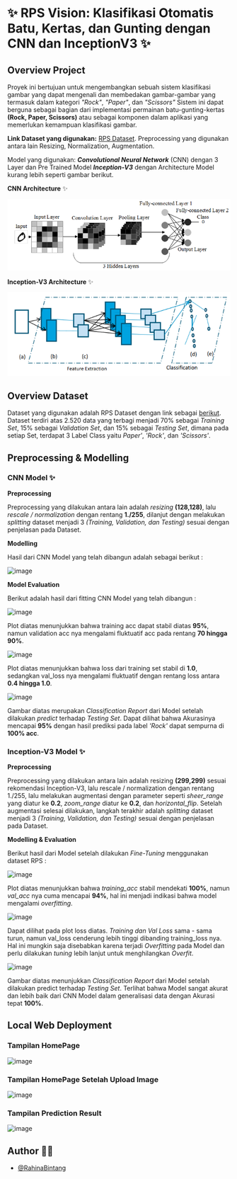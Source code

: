 # ✨ RPS Vision: Klasifikasi Otomatis Batu, Kertas, dan Gunting dengan CNN dan InceptionV3 ✨

## Overview Project
Proyek ini bertujuan untuk mengembangkan sebuah sistem klasifikasi gambar yang dapat mengenali dan membedakan gambar-gambar yang termasuk dalam kategori *"Rock"*, *"Paper"*, dan *"Scissors"* Sistem ini dapat berguna sebagai bagian dari implementasi permainan batu-gunting-kertas **(Rock, Paper, Scissors)** atau sebagai komponen dalam aplikasi yang memerlukan kemampuan klasifikasi gambar.

**Link Dataset yang digunakan:** [RPS Dataset](https://drive.google.com/drive/folders/1FhH72OaOBqVZchjYa4KLqFerBupNckEb?usp=sharing). Preprocessing yang digunakan antara lain Resizing, Normalization, Augmentation.

Model yang digunakan: ***Convolutional Neural Network*** (CNN) dengan 3 Layer dan Pre Trained Model ***Inception-V3*** dengan Architecture Model kurang lebih seperti gambar berikut.

**CNN Architecture** ✨

![image](https://github.com/RahinaBintang/Data-Science/blob/abd3fcafd310a5680bd6e78b0551a478b26481e0/assets/model/CNN%20Flow.png)

**Inception-V3 Architecture** ✨

![image](https://github.com/RahinaBintang/Data-Science/blob/2333b523b8e4b38055b04cda021be1b790b9b978/assets/model/InceptionV3%20Flow.png)

## Overview Dataset
Dataset yang digunakan adalah RPS Dataset dengan link sebagai [berikut](https://drive.google.com/drive/folders/1FhH72OaOBqVZchjYa4KLqFerBupNckEb?usp=sharing). Dataset terdiri atas 2.520 data yang terbagi menjadi 70% sebagai *Training Set*, 15% sebagai *Validation Set*, dan 15% sebagai *Testing Set*, dimana pada setiap Set, terdapat 3 Label Class yaitu *Paper'*, *'Rock'*, dan *'Scissors'*. 

## Preprocessing & Modelling

### CNN Model ✨
**Preprocessing**

Preprocessing yang dilakukan antara lain adalah *resizing* **(128,128)**, lalu *rescale / normalization* dengan rentang **1./255**, dilanjut dengan melakukan *splitting* dataset menjadi 3 *(Training, Validation, dan Testing)* sesuai dengan penjelasan pada Dataset.

**Modelling**

Hasil dari CNN Model yang telah dibangun adalah sebagai berikut :

![image](https://github.com/RahinaBintang/RPS-Classification/blob/38badf24f75925826aa7e54a3568889d39ca1330/assets/summary_cnn_model.png)

**Model Evaluation**

Berikut adalah hasil dari fitting CNN Model yang telah dibangun :

![image](https://github.com/RahinaBintang/RPS-Classification/blob/3e40ed59be32456eb4de90c79ed0c9f1ab31f84e/assets/CNN_acc.png)

Plot diatas menunjukkan bahwa training acc dapat stabil diatas **95%**, namun validation acc nya mengalami fluktuatif acc pada rentang **70 hingga 90%**.

![image](https://github.com/RahinaBintang/RPS-Classification/blob/3e40ed59be32456eb4de90c79ed0c9f1ab31f84e/assets/CNN_loss.png)

Plot diatas menunjukkan bahwa loss dari training set stabil di **1.0**, sedangkan val_loss nya mengalami fluktuatif dengan rentang loss antara **0.4 hingga 1.0**.

![image](https://github.com/RahinaBintang/RPS-Classification/blob/6f64fbd6c815604bade74c3638a03cffdf60de8d/assets/cnn_model_classification_report.png)

Gambar diatas merupakan *Classification Report* dari Model setelah dilakukan *predict* terhadap *Testing Set*. Dapat dilihat bahwa Akurasinya mencapai **95%** dengan hasil prediksi pada label *'Rock'* dapat sempurna di **100% acc**.

### Inception-V3 Model ✨
**Preprocessing**

Preprocessing yang dilakukan antara lain adalah resizing **(299,299)** sesuai rekomendasi Inception-V3, lalu rescale / normalization dengan rentang 1./255, lalu melakukan augmentasi dengan parameter seperti *sheer_range* yang diatur ke **0.2**, *zoom_range* diatur ke **0.2**, dan *horizontal_flip*. Setelah augmentasi selesai dilakukan, langkah terakhir adalah *splitting* dataset menjadi 3 *(Training, Validation, dan Testing)* sesuai dengan penjelasan pada Dataset.

**Modelling & Evaluation**

Berikut hasil dari Model setelah dilakukan *Fine-Tuning* menggunakan dataset RPS :

![image](https://github.com/RahinaBintang/RPS-Classification/blob/558bab4e15a2eb63b924d00953009864e88059be/assets/Inception_acc.png)

Plot diatas menunjukkan bahwa *training_acc* stabil mendekati **100%**, namun *val_acc* nya cuma mencapai **94%**, hal ini menjadi indikasi bahwa model mengalami *overfitting*.

![image](https://github.com/RahinaBintang/RPS-Classification/blob/558bab4e15a2eb63b924d00953009864e88059be/assets/Inception_loss.png)

Dapat dilihat pada plot loss diatas. *Training dan Val Loss* sama - sama turun, namun val_loss cenderung lebih tinggi dibanding training_loss nya. Hal ini mungkin saja disebabkan karena terjadi *Overfitting* pada Model dan perlu dilakukan *tuning* lebih lanjut untuk menghilangkan *Overfit*.

![image](https://github.com/RahinaBintang/RPS-Classification/blob/558bab4e15a2eb63b924d00953009864e88059be/assets/inception_model_classification_report.png)

Gambar diatas menunjukkan *Classification Report* dari Model setelah dilakukan predict terhadap *Testing Set*. Terlihat bahwa Model sangat akurat dan lebih baik dari CNN Model dalam generalisasi data dengan Akurasi tepat **100%**.

## Local Web Deployment

### Tampilan HomePage

![image](https://github.com/RahinaBintang/RPS-Classification/blob/acad73dca7d4d8ca7e0a29add50b4cbb6addc189/assets/Home.png)

### Tampilan HomePage Setelah Upload Image

![image](https://github.com/RahinaBintang/RPS-Classification/blob/acad73dca7d4d8ca7e0a29add50b4cbb6addc189/assets/Upload%20Image.png)

### Tampilan Prediction Result

![image](https://github.com/RahinaBintang/RPS-Classification/blob/acad73dca7d4d8ca7e0a29add50b4cbb6addc189/assets/Prediction%20Result.png)

## Author 👨‍💻

- [@RahinaBintang](https://github.com/RahinaBintang)
